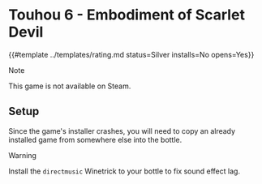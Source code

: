 # Touhou 6 - Embodiment of Scarlet Devil
<!-- script:Aliases [
     "Touhou 6 Embodiment of Scarlet Devil",
     "Touhou 6"    
] -->

{{#template ../templates/rating.md status=Silver installs=No opens=Yes}}

> [!NOTE]
> This game is not available on Steam.

## Setup
Since the game's installer crashes, you will need to copy an already installed game from somewhere else into the bottle.

> [!WARNING]
> Install the `directmusic` Winetrick to your bottle to fix sound effect lag.

